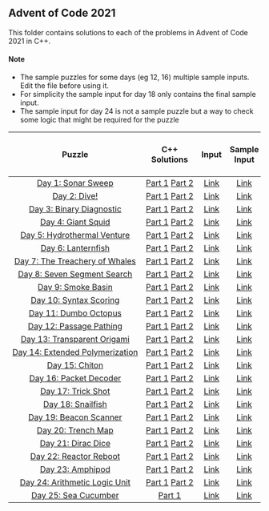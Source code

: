 ## Advent of Code 2021 ##

This folder contains solutions to each of the problems in Advent of Code 2021 in C++.

#### Note ####
- The sample puzzles for some days (eg 12, 16) multiple sample inputs. Edit the file before using it.
- For simplicity the sample input for day 18 only contains the final sample input.
- The sample input for day 24 is not a sample puzzle but a way to check some logic that might be required for the puzzle

|Puzzle|C++ Solutions|Input|Sample Input|Puzzle page with solutions|
|:---:|:---:|:---:|:---:|:---:|
| <nobr> [Day 1: Sonar Sweep](https://adventofcode.com/2021/day/1) </nobr> | <nobr> [Part 1](/2021/cpp/day_01a.cpp) [Part 2](/2021/cpp/day_01b.cpp) </nobr> | </nobr> [Link](/2021/input/day_01_input) </nobr> | </nobr> [Link](/2021/sample_input/day_01_sample_input) </nobr> | </nobr> [Link](/2021/puzzles/day_01_puzzle) </nobr> |
| <nobr> [Day 2: Dive!](https://adventofcode.com/2021/day/2) </nobr> | <nobr> [Part 1](/2021/cpp/day_02a.cpp) [Part 2](/2021/cpp/day_02b.cpp) </nobr> | </nobr> [Link](/2021/input/day_02_input) </nobr> | </nobr> [Link](/2021/sample_input/day_02_sample_input) </nobr> | </nobr> [Link](/2021/puzzles/day_02_puzzle) </nobr> |
| <nobr> [Day 3: Binary Diagnostic](https://adventofcode.com/2021/day/3) </nobr> | <nobr> [Part 1](/2021/cpp/day_03a.cpp) [Part 2](/2021/cpp/day_03b.cpp) </nobr> | </nobr> [Link](/2021/input/day_03_input) </nobr> | </nobr> [Link](/2021/sample_input/day_03_sample_input) </nobr> | </nobr> [Link](/2021/puzzles/day_03_puzzle) </nobr> |
| <nobr> [Day 4: Giant Squid](https://adventofcode.com/2021/day/4) </nobr> | <nobr> [Part 1](/2021/cpp/day_04a.cpp) [Part 2](/2021/cpp/day_04b.cpp) </nobr> | </nobr> [Link](/2021/input/day_04_input) </nobr> | </nobr> [Link](/2021/sample_input/day_04_sample_input) </nobr> | </nobr> [Link](/2021/puzzles/day_04_puzzle) </nobr> |
| <nobr> [Day 5: Hydrothermal Venture](https://adventofcode.com/2021/day/5) </nobr> | <nobr> [Part 1](/2021/cpp/day_05a.cpp) [Part 2](/2021/cpp/day_05b.cpp) </nobr> | </nobr> [Link](/2021/input/day_05_input) </nobr> | </nobr> [Link](/2021/sample_input/day_05_sample_input) </nobr> | </nobr> [Link](/2021/puzzles/day_05_puzzle) </nobr> |
| <nobr> [Day 6: Lanternfish](https://adventofcode.com/2021/day/6) </nobr> | <nobr> [Part 1](/2021/cpp/day_06a.cpp) [Part 2](/2021/cpp/day_06b.cpp) </nobr> | </nobr> [Link](/2021/input/day_06_input) </nobr> | </nobr> [Link](/2021/sample_input/day_06_sample_input) </nobr> | </nobr> [Link](/2021/puzzles/day_06_puzzle) </nobr> |
| <nobr> [Day 7: The Treachery of Whales](https://adventofcode.com/2021/day/7) </nobr> | <nobr> [Part 1](/2021/cpp/day_07a.cpp) [Part 2](/2021/cpp/day_07b.cpp) </nobr> | </nobr> [Link](/2021/input/day_07_input) </nobr> | </nobr> [Link](/2021/sample_input/day_07_sample_input) </nobr> | </nobr> [Link](/2021/puzzles/day_07_puzzle) </nobr> |
| <nobr> [Day 8: Seven Segment Search](https://adventofcode.com/2021/day/8) </nobr> | <nobr> [Part 1](/2021/cpp/day_08a.cpp) [Part 2](/2021/cpp/day_08b.cpp) </nobr> | </nobr> [Link](/2021/input/day_08_input) </nobr> | </nobr> [Link](/2021/sample_input/day_08_sample_input) </nobr> | </nobr> [Link](/2021/puzzles/day_08_puzzle) </nobr> |
| <nobr> [Day 9: Smoke Basin](https://adventofcode.com/2021/day/9) </nobr> | <nobr> [Part 1](/2021/cpp/day_09a.cpp) [Part 2](/2021/cpp/day_09b.cpp) </nobr> | </nobr> [Link](/2021/input/day_09_input) </nobr> | </nobr> [Link](/2021/sample_input/day_09_sample_input) </nobr> | </nobr> [Link](/2021/puzzles/day_09_puzzle) </nobr> |
| <nobr> [Day 10: Syntax Scoring](https://adventofcode.com/2021/day/10) </nobr> | <nobr> [Part 1](/2021/cpp/day_10a.cpp) [Part 2](/2021/cpp/day_10b.cpp) </nobr> | </nobr> [Link](/2021/input/day_10_input) </nobr> | </nobr> [Link](/2021/sample_input/day_10_sample_input) </nobr> | </nobr> [Link](/2021/puzzles/day_10_puzzle) </nobr> |
| <nobr> [Day 11: Dumbo Octopus](https://adventofcode.com/2021/day/11) </nobr> | <nobr> [Part 1](/2021/cpp/day_11a.cpp) [Part 2](/2021/cpp/day_11b.cpp) </nobr> | </nobr> [Link](/2021/input/day_11_input) </nobr> | </nobr> [Link](/2021/sample_input/day_11_sample_input) </nobr> | </nobr> [Link](/2021/puzzles/day_11_puzzle) </nobr> |
| <nobr> [Day 12: Passage Pathing](https://adventofcode.com/2021/day/12) </nobr> | <nobr> [Part 1](/2021/cpp/day_12a.cpp) [Part 2](/2021/cpp/day_12b.cpp) </nobr> | </nobr> [Link](/2021/input/day_12_input) </nobr> | </nobr> [Link](/2021/sample_input/day_12_sample_input) </nobr> | </nobr> [Link](/2021/puzzles/day_12_puzzle) </nobr> |
| <nobr> [Day 13: Transparent Origami](https://adventofcode.com/2021/day/13) </nobr> | <nobr> [Part 1](/2021/cpp/day_13a.cpp) [Part 2](/2021/cpp/day_13b.cpp) </nobr> | </nobr> [Link](/2021/input/day_13_input) </nobr> | </nobr> [Link](/2021/sample_input/day_13_sample_input) </nobr> | </nobr> [Link](/2021/puzzles/day_13_puzzle) </nobr> |
| <nobr> [Day 14: Extended Polymerization](https://adventofcode.com/2021/day/14) </nobr> | <nobr> [Part 1](/2021/cpp/day_14a.cpp) [Part 2](/2021/cpp/day_14b.cpp) </nobr> | </nobr> [Link](/2021/input/day_14_input) </nobr> | </nobr> [Link](/2021/sample_input/day_14_sample_input) </nobr> | </nobr> [Link](/2021/puzzles/day_14_puzzle) </nobr> |
| <nobr> [Day 15: Chiton](https://adventofcode.com/2021/day/15) </nobr> | <nobr> [Part 1](/2021/cpp/day_15a.cpp) [Part 2](/2021/cpp/day_15b.cpp) </nobr> | </nobr> [Link](/2021/input/day_15_input) </nobr> | </nobr> [Link](/2021/sample_input/day_15_sample_input) </nobr> | </nobr> [Link](/2021/puzzles/day_15_puzzle) </nobr> |
| <nobr> [Day 16: Packet Decoder](https://adventofcode.com/2021/day/16) </nobr> | <nobr> [Part 1](/2021/cpp/day_16a.cpp) [Part 2](/2021/cpp/day_16b.cpp) </nobr> | </nobr> [Link](/2021/input/day_16_input) </nobr> | </nobr> [Link](/2021/sample_input/day_16_sample_input) </nobr> | </nobr> [Link](/2021/puzzles/day_16_puzzle) </nobr> |
| <nobr> [Day 17: Trick Shot](https://adventofcode.com/2021/day/17) </nobr> | <nobr> [Part 1](/2021/cpp/day_17a.cpp) [Part 2](/2021/cpp/day_17b.cpp) </nobr> | </nobr> [Link](/2021/input/day_17_input) </nobr> | </nobr> [Link](/2021/sample_input/day_17_sample_input) </nobr> | </nobr> [Link](/2021/puzzles/day_17_puzzle) </nobr> |
| <nobr> [Day 18: Snailfish](https://adventofcode.com/2021/day/18) </nobr> | <nobr> [Part 1](/2021/cpp/day_18a.cpp) [Part 2](/2021/cpp/day_18b.cpp) </nobr> | </nobr> [Link](/2021/input/day_18_input) </nobr> | </nobr> [Link](/2021/sample_input/day_18_sample_input) </nobr> | </nobr> [Link](/2021/puzzles/day_18_puzzle) </nobr> |
| <nobr> [Day 19: Beacon Scanner](https://adventofcode.com/2021/day/19) </nobr> | <nobr> [Part 1](/2021/cpp/day_19a.cpp) [Part 2](/2021/cpp/day_19b.cpp) </nobr> | </nobr> [Link](/2021/input/day_19_input) </nobr> | </nobr> [Link](/2021/sample_input/day_19_sample_input) </nobr> | </nobr> [Link](/2021/puzzles/day_19_puzzle) </nobr> |
| <nobr> [Day 20: Trench Map](https://adventofcode.com/2021/day/20) </nobr> | <nobr> [Part 1](/2021/cpp/day_20a.cpp) [Part 2](/2021/cpp/day_20b.cpp) </nobr> | </nobr> [Link](/2021/input/day_20_input) </nobr> | </nobr> [Link](/2021/sample_input/day_20_sample_input) </nobr> | </nobr> [Link](/2021/puzzles/day_20_puzzle) </nobr> |
| <nobr> [Day 21: Dirac Dice](https://adventofcode.com/2021/day/21) </nobr> | <nobr> [Part 1](/2021/cpp/day_21a.cpp) [Part 2](/2021/cpp/day_21b.cpp) </nobr> | </nobr> [Link](/2021/input/day_21_input) </nobr> | </nobr> [Link](/2021/sample_input/day_21_sample_input) </nobr> | </nobr> [Link](/2021/puzzles/day_21_puzzle) </nobr> |
| <nobr> [Day 22: Reactor Reboot](https://adventofcode.com/2021/day/22) </nobr> | <nobr> [Part 1](/2021/cpp/day_22a.cpp) [Part 2](/2021/cpp/day_22b.cpp) </nobr> | </nobr> [Link](/2021/input/day_22_input) </nobr> | </nobr> [Link](/2021/sample_input/day_22_sample_input) </nobr> | </nobr> [Link](/2021/puzzles/day_22_puzzle) </nobr> |
| <nobr> [Day 23: Amphipod](https://adventofcode.com/2021/day/23) </nobr> | <nobr> [Part 1](/2021/cpp/day_23a.cpp) [Part 2](/2021/cpp/day_23b.cpp) </nobr> | </nobr> [Link](/2021/input/day_23_input) </nobr> | </nobr> [Link](/2021/sample_input/day_23_sample_input) </nobr> | </nobr> [Link](/2021/puzzles/day_23_puzzle) </nobr> |
| <nobr> [Day 24: Arithmetic Logic Unit](https://adventofcode.com/2021/day/24) </nobr> | <nobr> [Part 1](/2021/cpp/day_24a.cpp) [Part 2](/2021/cpp/day_24b.cpp) </nobr> | </nobr> [Link](/2021/input/day_24_input) </nobr> | </nobr> [Link](/2021/sample_input/day_24_sample_input) </nobr> | </nobr> [Link](/2021/puzzles/day_24_puzzle) </nobr> |
| <nobr> [Day 25: Sea Cucumber](https://adventofcode.com/2021/day/25) </nobr> | <nobr> [Part 1](/2021/cpp/day_25a.cpp) </nobr> | </nobr> [Link](/2021/input/day_25_input) </nobr> | </nobr> [Link](/2021/sample_input/day_25_sample_input) </nobr> | </nobr> [Link](/2021/puzzles/day_25_puzzle) </nobr> |
